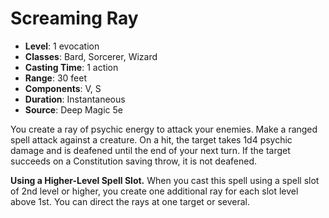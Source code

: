 # Screaming Ray

- **Level**: 1 evocation
- **Classes**: Bard, Sorcerer, Wizard
- **Casting Time**: 1 action
- **Range**: 30 feet
- **Components**: V, S
- **Duration**: Instantaneous
- **Source**: Deep Magic 5e

You create a ray of psychic energy to attack your enemies. Make a ranged spell attack against a creature. On a hit, the target takes 1d4 psychic damage and is deafened until the end of your next turn. If the target succeeds on a Constitution saving throw, it is not deafened.

**Using a Higher-Level Spell Slot.** When you cast this spell using a spell slot of 2nd level or higher, you create one additional ray for each slot level above 1st. You can direct the rays at one target or several.
